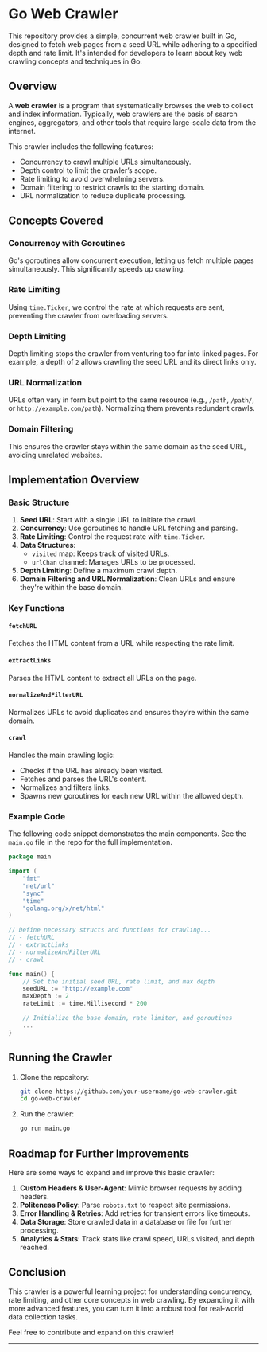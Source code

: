 # Go Web Crawler

This repository provides a simple, concurrent web crawler built in Go, designed to fetch web pages from a seed URL while adhering to a specified depth and rate limit. It's intended for developers to learn about key web crawling concepts and techniques in Go.

## Overview

A **web crawler** is a program that systematically browses the web to collect and index information. Typically, web crawlers are the basis of search engines, aggregators, and other tools that require large-scale data from the internet.

This crawler includes the following features:

- Concurrency to crawl multiple URLs simultaneously.
- Depth control to limit the crawler’s scope.
- Rate limiting to avoid overwhelming servers.
- Domain filtering to restrict crawls to the starting domain.
- URL normalization to reduce duplicate processing.

## Concepts Covered

### Concurrency with Goroutines

Go's goroutines allow concurrent execution, letting us fetch multiple pages simultaneously. This significantly speeds up crawling.

### Rate Limiting

Using `time.Ticker`, we control the rate at which requests are sent, preventing the crawler from overloading servers.

### Depth Limiting

Depth limiting stops the crawler from venturing too far into linked pages. For example, a depth of `2` allows crawling the seed URL and its direct links only.

### URL Normalization

URLs often vary in form but point to the same resource (e.g., `/path`, `/path/`, or `http://example.com/path`). Normalizing them prevents redundant crawls.

### Domain Filtering

This ensures the crawler stays within the same domain as the seed URL, avoiding unrelated websites.

## Implementation Overview

### Basic Structure

1. **Seed URL**: Start with a single URL to initiate the crawl.
2. **Concurrency**: Use goroutines to handle URL fetching and parsing.
3. **Rate Limiting**: Control the request rate with `time.Ticker`.
4. **Data Structures**:
   - `visited` map: Keeps track of visited URLs.
   - `urlChan` channel: Manages URLs to be processed.
5. **Depth Limiting**: Define a maximum crawl depth.
6. **Domain Filtering and URL Normalization**: Clean URLs and ensure they're within the base domain.

### Key Functions

#### `fetchURL`

Fetches the HTML content from a URL while respecting the rate limit.

#### `extractLinks`

Parses the HTML content to extract all URLs on the page.

#### `normalizeAndFilterURL`

Normalizes URLs to avoid duplicates and ensures they’re within the same domain.

#### `crawl`

Handles the main crawling logic:

- Checks if the URL has already been visited.
- Fetches and parses the URL's content.
- Normalizes and filters links.
- Spawns new goroutines for each new URL within the allowed depth.

### Example Code

The following code snippet demonstrates the main components. See the `main.go` file in the repo for the full implementation.

```go
package main

import (
    "fmt"
    "net/url"
    "sync"
    "time"
    "golang.org/x/net/html"
)

// Define necessary structs and functions for crawling...
// - fetchURL
// - extractLinks
// - normalizeAndFilterURL
// - crawl

func main() {
    // Set the initial seed URL, rate limit, and max depth
    seedURL := "http://example.com"
    maxDepth := 2
    rateLimit := time.Millisecond * 200

    // Initialize the base domain, rate limiter, and goroutines
    ...
}
```

## Running the Crawler

1. Clone the repository:

   ```sh
   git clone https://github.com/your-username/go-web-crawler.git
   cd go-web-crawler
   ```

2. Run the crawler:
   ```sh
   go run main.go
   ```

## Roadmap for Further Improvements

Here are some ways to expand and improve this basic crawler:

1. **Custom Headers & User-Agent**: Mimic browser requests by adding headers.
2. **Politeness Policy**: Parse `robots.txt` to respect site permissions.
3. **Error Handling & Retries**: Add retries for transient errors like timeouts.
4. **Data Storage**: Store crawled data in a database or file for further processing.
5. **Analytics & Stats**: Track stats like crawl speed, URLs visited, and depth reached.

## Conclusion

This crawler is a powerful learning project for understanding concurrency, rate limiting, and other core concepts in web crawling. By expanding it with more advanced features, you can turn it into a robust tool for real-world data collection tasks.

Feel free to contribute and expand on this crawler!

---
